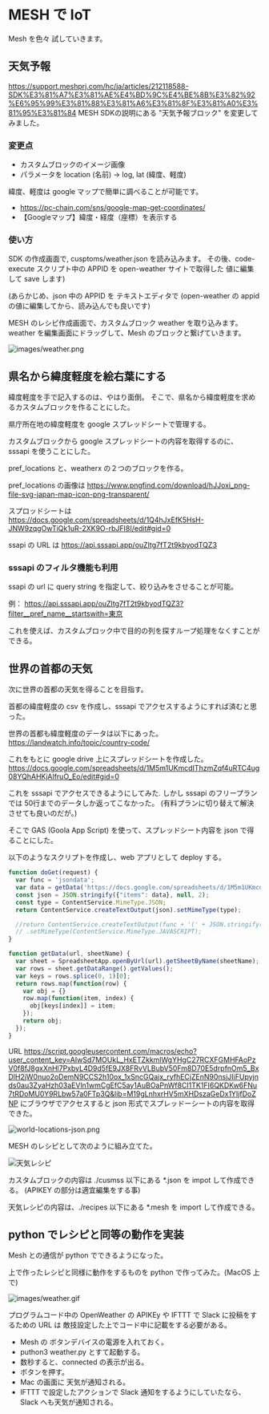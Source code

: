 # MESH で IoT

Mesh を色々 試していきます。

## 天気予報

<https://support.meshprj.com/hc/ja/articles/212118588-SDK%E3%81%A7%E3%81%AE%E4%BD%9C%E4%BE%8B%E3%82%92%E6%95%99%E3%81%88%E3%81%A6%E3%81%8F%E3%81%A0%E3%81%95%E3%81%84>
 MESH SDKの説明にある "天気予報ブロック" を変更してみました。

### 変更点

- カスタムブロックのイメージ画像
- パラメータを location (名前) -> log, lat (緯度、軽度)

緯度、軽度は google マップで簡単に調べることが可能です。

- <https://pc-chain.com/sns/google-map-get-coordinates/>
- 【Googleマップ】緯度・経度（座標）を表示する

### 使い方

SDK の作成画面で, cusptoms/weather.json  を読み込みます。
その後、code- execute スクリプト中の APPID を open-weather サイトで取得した 値に編集して save します)

(あらかじめ、json 中の APPID を テキストエディタで (open-weather の appid の値に編集してから、読み込んでも良いです)

MESH のレシピ作成画面で、カスタムブロック weather を取り込みます。
weather を編集画面にドラッグして、Mesh のブロックと繋げていきます。

![images/weather.png](images/weather.png)

## 県名から緯度軽度を絵右葉にする

緯度軽度を手で記入するのは、やはり面倒。
そこで、県名から緯度軽度を求めるカスタムブロックを作ることにした。

県庁所在地の緯度軽度を google スプレッドシートで管理する。

カスタムブロックから google スプレッドシートの内容を取得するのに、
sssapi を使うことにした。

pref_locations と、weatherx の２つのブロックを作る。

pref_locations の画像は <https://www.pngfind.com/download/hJJoxi_png-file-svg-japan-map-icon-png-transparent/>

スプロッドシートは <https://docs.google.com/spreadsheets/d/1Q4hJxEfK5HsH-JNW9zqgOwTiQk1uR-2XK9O-rbJFI8I/edit#gid=0>

ssapi の URL は <https://api.sssapi.app/ouZltg7fT2t9kbyodTQZ3>

### sssapi のフィルタ機能も利用

ssapi の url に query string を指定して、絞り込みをさせることが可能。

例：
<https://api.sssapi.app/ouZltg7fT2t9kbyodTQZ3?filter__pref_name__startswith=東京>

これを使えば、カスタムブロック中で目的の列を探すループ処理をなくすことができる。

## 世界の首都の天気

次に世界の首都の天気を得ることを目指す。

首都の緯度軽度の csv を作成し、sssapi でアクセスするようにすれば済むと思った。

世界の首都も緯度軽度のデータは以下にあった。
<https://landwatch.info/topic/country-code/>

これをもとに google drive 上にスプレッドシートを作成した。
<https://docs.google.com/spreadsheets/d/1M5m1UKmcdIThzmZqf4uRTC4ug08YQhAHKjAlfruO_Eo/edit#gid=0>

これを sssapi でアクセスできるようにしてみた.
しかし sssapi のフリープランでは 50行までのデータしか返ってこなかった。
(有料プランに切り替えて解決させても良いのだが。)

そこで  GAS (Goola App Script) を使って、スプレッドシート内容を json で得ることにした。

以下のようなスクリプトを作成し、web アプリとして deploy する。

```javascript
function doGet(request) {
  var func = 'jsondata';
  var data = getData('https://docs.google.com/spreadsheets/d/1M5m1UKmcdIThzmZqf4uRTC4ug08YQhAHKjAlfruO_Eo/edit#gid=0', 'locations');
  const json = JSON.stringify({"items": data}, null, 2);
  const type = ContentService.MimeType.JSON;
  return ContentService.createTextOutput(json).setMimeType(type);

  //return ContentService.createTextOutput(func + '(' + JSON.stringify(data, null, 2) + ')')
  // .setMimeType(ContentService.MimeType.JAVASCRIPT);
}

function getData(url, sheetName) {
  var sheet = SpreadsheetApp.openByUrl(url).getSheetByName(sheetName);
  var rows = sheet.getDataRange().getValues();
  var keys = rows.splice(0, 1)[0];
  return rows.map(function(row) {
    var obj = {}
    row.map(function(item, index) {
      obj[keys[index]] = item;
    });
    return obj;
  });
}
```
URL <https://script.googleusercontent.com/macros/echo?user_content_key=AIwSd7MOUkL_HxETZkkmlWgYHgC27RCXFGMHFAoPzV0f8fJ8gxXnHl7PxbyL4D9d5fE9JX8FRvVLBubV50Fm8D70E5drpfnOm5_BxDlH2jW0nuo2oDemN9CCS2h10ox_1xSncGQajx_ryfhECjZEnN90nsjJIiFUpyjnds0au3ZyaHzh03aEVln1wmCgEfC5ay1AuBOaPnWf8CI1TK1FI6QKDKw6FNu7tRDoMU0Y9RLbw57a0FTp3Q&lib=M19gLnhxrHV5mXHDszaGeDx1YIjfDoZNP>
にブラウザでアクセスすると json 形式でスプレッドーシートの内容を取得できた。

![world-locations-json.png](images/world-locations-json.png)

MESH のレシピとして次のように組み立てた。

![天気レシピ](./images/天気.png)

カスタムブロックの内容は ./cusmss 以下にある *.json を impot して作成できる。
(APIKEY の部分は適宜編集をする事)

天気レシピの内容は、./recipes 以下にある *.mesh を import して作成できる。

## python でレシピと同等の動作を実装

Mesh との通信が python でできるようになった。

上で作ったレシピと同様に動作をするものを python で作ってみた。(MacOS 上で)

![images/weather.gif](images/weather.gif)

プログラムコード中の OpenWeather の APIKEy や IFTTT で Slack に投稿をするための URL は 敵技設定した上でコード中に記載をする必要がある。

* Mesh の ボタンデバイスの電源を入れておく。
* puthon3 weather.py とすて起動する。
* 数秒すると、connected の表示が出る。
* ボタンを押す。
* Mac の画面に 天気が通知される。
* IFTTT で設定したアクションで Slack 通知をするようにしていたなら、Slack へも天気が通知される。

